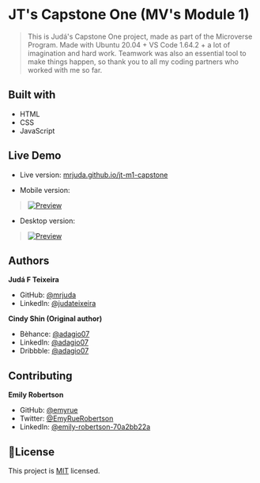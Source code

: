 # JT's Capstone One (MV's Module 1)
> This is Judá's Capstone One project, made as part of the Microverse Program.
> Made with Ubuntu 20.04 + VS Code 1.64.2 + a lot of imagination and hard work.
> Teamwork was also an essential tool to make things happen, so thank you to all my coding partners who worked with me so far.

## Built with
- HTML
- CSS
- JavaScript

## Live Demo
- Live version: [mrjuda.github.io/jt-m1-capstone](https://mrjuda.github.io/jt-m1-capstone)

- Mobile version:
> [![Preview](https://media3.giphy.com/media/YQAuKJ7wf68qBHPw6Y/giphy.gif)](https://media3.giphy.com/media/YQAuKJ7wf68qBHPw6Y/giphy.gif)
- Desktop version:
> [![Preview](https://media3.giphy.com/media/jpEWlxtIDmpsobtxcE/giphy.gif)](https://media3.giphy.com/media/jpEWlxtIDmpsobtxcE/giphy.gif)

## Authors
**Judá F Teixeira**
- GitHub: [@mrjuda](https://github.com/mrjuda "Judá Teixeira's GitHub profile")
- LinkedIn: [@judateixeira](https://www.linkedin.com/in/judateixeira "Judá Teixeira's Linkedin profile")

**Cindy Shin (Original author)**
- Bèhance: [@adagio07](https://www.behance.net/adagio07 "Cindy Shin's Bèhance's profile")
- LinkedIn: [@adagio07](https://www.linkedin.com/in/adagio07 "Kiju Shin's LinkedIn profile")
- Dribbble: [@adagio07](https://dribbble.com/adagio07/collections "Cindy Shin' Dribble profile")

## Contributing
**Emily Robertson**
- GitHub: [@emyrue](https://github.com/emyrue "Emily Robertson's GitHub profile")
- Twitter: [@EmyRueRobertson](https://twitter.com/EmyrueRobertson "Emily Robertson's Twitter profile")
- LinkedIn: [@emily-robertson-70a2bb22a](https://www.linkedin.com/in/emily-robertson-70a2bb22a/ "Emily Robertson's LinkedIn profile")

## 📝License
This project is [MIT](https://github.com/mrjuda/jt-m1-capstone/blob/main/LICENSE) licensed.